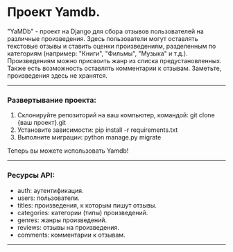# Проект Yamdb.
"YaMDb" - проект на Django для сбора отзывов пользователей на различные произведения. Здесь пользователи могут оставлять текстовые отзывы и ставить оценки произведениям, разделенным по категориям (например: "Книги", "Фильмы", "Музыка" и т.д.). Произведениям можно присвоить жанр из списка предустановленных. Также есть возможность оставлять комментарии к отзывам. Заметьте, произведения здесь не хранятся.
***

### Развертывание проекта:
1. Склонируйте репозиторий на ваш компьютер, командой: git clone {ваш проект}.git
2. Установите зависимости: pip install -r requirements.txt
3. Выполните миграции: python manage.py migrate

Теперь вы можете использовать Yamdb!
***

### Ресурсы API:
* auth: аутентификация.
* users: пользователи.
* titles: произведения, к которым пишут отзывы.
* categories: категории (типы) произведений.
* genres: жанры произведений.
* reviews: отзывы на произведения.
* comments: комментарии к отзывам.
***
